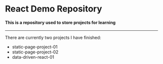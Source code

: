 # React Demo Repository

#### This is a repository used to store projects for learning

---

There are currently two projects I have finished:

- static-page-project-01
- static-page-project-02
- data-driven-react-01